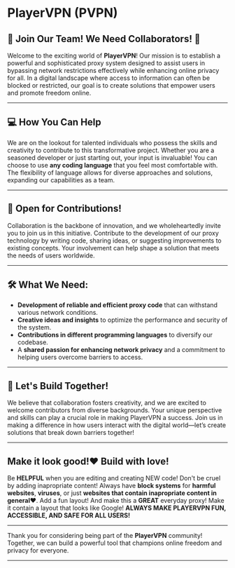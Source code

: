 # PlayerVPN (PVPN)

## 🌟 Join Our Team! We Need Collaborators! 🌟

Welcome to the exciting world of **PlayerVPN**! Our mission is to establish a powerful and sophisticated proxy system designed to assist users in bypassing network restrictions effectively while enhancing online privacy for all. In a digital landscape where access to information can often be blocked or restricted, our goal is to create solutions that empower users and promote freedom online.

---

## 💻 How You Can Help

We are on the lookout for talented individuals who possess the skills and creativity to contribute to this transformative project. Whether you are a seasoned developer or just starting out, your input is invaluable! You can choose to use **any coding language** that you feel most comfortable with. The flexibility of language allows for diverse approaches and solutions, expanding our capabilities as a team.

---

## 🚀 Open for Contributions!

Collaboration is the backbone of innovation, and we wholeheartedly invite you to join us in this initiative. Contribute to the development of our proxy technology by writing code, sharing ideas, or suggesting improvements to existing concepts. Your involvement can help shape a solution that meets the needs of users worldwide.

---

## 🛠️ What We Need:

- **Development of reliable and efficient proxy code** that can withstand various network conditions.
- **Creative ideas and insights** to optimize the performance and security of the system.
- **Contributions in different programming languages** to diversify our codebase.
- A **shared passion for enhancing network privacy** and a commitment to helping users overcome barriers to access.

---

## 🤝 Let's Build Together!

We believe that collaboration fosters creativity, and we are excited to welcome contributors from diverse backgrounds. Your unique perspective and skills can play a crucial role in making PlayerVPN a success. Join us in making a difference in how users interact with the digital world—let’s create solutions that break down barriers together!

---

## Make it look good!❤️ Build with love!
Be **HELPFUL** when you are editing and creating NEW code! Don't be cruel by adding inapropriate content! Always have **block systems** for **harmful websites**, **viruses**, or just **websites that contain inapropriate content in general❤️**. Add a fun layout! And make this a **GREAT** everyday proxy! Make it contain a layout that looks like Google! **ALWAYS MAKE PLAYERVPN FUN, ACCESSIBLE, AND SAFE FOR ALL USERS!**

---

Thank you for considering being part of the **PlayerVPN** community! Together, we can build a powerful tool that champions online freedom and privacy for everyone.

---
